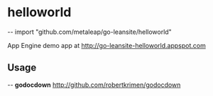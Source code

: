 # helloworld
--
    import "github.com/metaleap/go-leansite/helloworld"

App Engine demo app at http://go-leansite-helloworld.appspot.com

## Usage

--
**godocdown** http://github.com/robertkrimen/godocdown